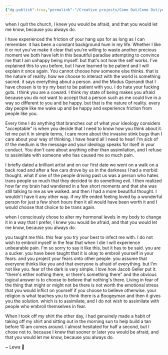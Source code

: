 ```yaml
---
{"dg-publish":true,"permalink":"/Creative projects/Come Out/Come Out/you always do/","tags":["letter","person/mom","queer","come_out"]}
---
```


when I quit the church, I knew you would be afraid, and that you would let me know, because you always do.

I have experienced the friction of your hang ups for as long as I can remember. it has been a constant background hum in my life. Whether I like it or not you've make it clear that you're willing to waste another precious moment we both have left in this beautiful paradise attempting to convince me that I am unhappy being myself. but that's not how the self works. I've explained this to you before, but I have learned to be patient and I will explain it once again. You cannot choose how someone else thinks. that is the nature of reality. how we choose to interact with the world is something sacred. it says everything about a person. and the Modus Operandi that I have chosen is to try my best to be patient with you. I do hate your fucking guts. I think you are a coward. I think my state of being makes you afraid because you do not want to accept that a person such as me could live in a way so different to you and be happy. but that is the nature of reality. every day people like me wake up and be happy and experience friction from people like you. 

Every time I do anything that branches out of what your ideology considers "acceptable" is when you decide that I need to know how you think about it. let me put it in simple terms, I care more about the invasive stink bugs than I care about your way of thinking. I have heard all I need to hear! I'm sick of it! the medium is the message and your ideology speaks for itself in your conduct. You don't care about anything other than assimilation, and I refuse to assimilate with someone who has caused me so much pain.

I briefly dated a brilliant artist and on our first date we went on a walk on a back road and after a few cars drove by us in the darkness I had a morbid thought. what if one of the people driving past us was a person who hates trans people so much that they decided to do something evil. I then realized how far my brain had wandered in a few short moments and that she was still talking to me as we walked. and then I had a more beautiful thought. I wouldn't have it any other way. if my life ended feeling loved by a wonderful person for just a few short hours then it all would have been worth it and I would choose that choice to be trans again.

when I consciously chose to alter my hormonal levels in my body to change it in a way that I prefer, I knew you would be afraid, and that you would let me know, because you always do.

you taught me this. this fear you try your best to infect me with. I do not wish to embroil myself in the fear that when I die I will experience unbearable pain. I'm so sorry to say it like this, but it has to be said. you are a sucker. you have been taught that it is okay to embroil yourself in your fears. and you project your fears onto other people. you assume that everyone thinks like you and that everyone is afraid of everything. but I'm not like you. fear of the dark is very simple. I love how Jacob Geller put it. "there's either nothing there, or there's something there" and the obvious logical answer is to choose to believe that nothing's there. Living in fear of the thing that might or might not be there is not worth the emotional stress that you would inflict on yourself if you choose to believe otherwise. your religion is what teaches you to think there is a Boogeyman and then it gives you the solution. which is to assimilate, and I do not wish to assimilate with people who embroil themselves in fear.

When I took off my shirt the other day, I had genuinely made a habit of taking off my shirt and sitting out in the morning sun to help build a tan before 10 am comes around. I almost hesitated for half a second, but I chose not to. because I knew that sooner or later you would be afraid, and that you would let me know, because you always do.

~ Lewa 💚

